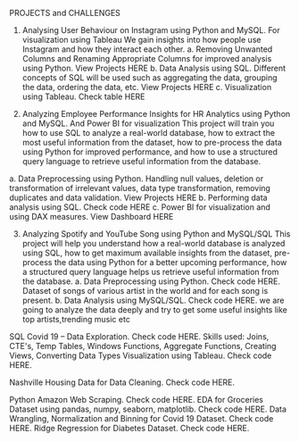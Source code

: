 PROJECTS and CHALLENGES
1.	Analysing User Behaviour on Instagram using Python and MySQL. For visualization using Tableau
We gain insights into how people use Instagram and how they interact each other.
a.	Removing Unwanted Columns and Renaming Appropriate Columns for improved analysis using Python. View Projects HERE
b.	Data Analysis using SQL. Different concepts of SQL will be used such as aggregating the data, grouping the data, ordering the data, etc. View Projects HERE
c.	Visualization using Tableau. Check table HERE

2.	Analyzing Employee Performance Insights for HR Analytics using Python and MySQL. And Power BI for visualization
This project will train you how to use SQL to analyze a real-world database, how to extract the most useful information from the dataset, how to pre-process the data using Python for improved performance, and how to use a structured query language to retrieve useful information from the database.

a.	Data Preprocessing using Python.  Handling null values, deletion or transformation of irrelevant values, data type transformation, removing duplicates and data validation. View Projects  HERE
b.	Performing data analysis using SQL. Check code HERE
c.	Power BI for visualization and using DAX measures. View Dashboard HERE

3.	Analyzing Spotify and YouTube Song using Python and MySQL/SQL
This project will help you understand how a real-world database is analyzed using SQL, how to get maximum available insights from the dataset, pre-process the data using Python for a better upcoming performance, how a structured query language helps us retrieve useful information from the database.
a.	Data Preprocessing using Python. Check code HERE.
Dataset of songs of various artist in the world and for each song is present.
b.	Data Analysis using MySQL/SQL. Check code HERE.
we are going to analyze the data deeply and try to get some useful insights like top artists,trending music etc

SQL
Covid 19 – Data Exploration. Check code HERE.
Skills used: Joins, CTE's, Temp Tables, Windows Functions, Aggregate Functions, Creating Views, Converting Data Types
Visualization using Tableau. Check code HERE.



Nashville Housing Data for Data Cleaning. Check code HERE.

Python
Amazon Web Scraping. Check code HERE.
EDA for Groceries Dataset using pandas, numpy, seaborn, matplotlib. Check code HERE.
Data Wrangling, Normalization and Binning for Covid 19 Dataset. Check code HERE.
Ridge Regression for Diabetes Dataset. Check code HERE.






